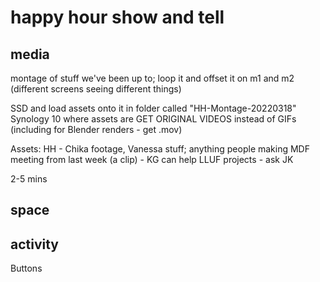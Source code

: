 # happy hour show and tell

## media
montage of stuff we've been up to; loop it and offset it on m1 and m2 (different screens seeing different things)

SSD and load assets onto it in folder called "HH-Montage-20220318"
Synology 10 where assets are
GET ORIGINAL VIDEOS instead of GIFs (including for Blender renders - get .mov)

Assets:
HH - Chika footage, Vanessa stuff; anything people making
MDF meeting from last week (a clip) - KG can help
LLUF projects - ask JK

2-5 mins

## space

## activity
Buttons